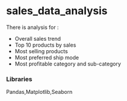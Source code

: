 # sales_data_analysis

There is analysis for :

<ul>
  <li>Overall sales trend</li>
  <li>Top 10 products by sales</li>
  <li>Most selling products</li>
  <li>Most preferred ship mode</li>
  <li>Most profitable category and sub-category</li>
  
</ul>

<h3>Libraries</h3>

Pandas,Matplotlib,Seaborn

